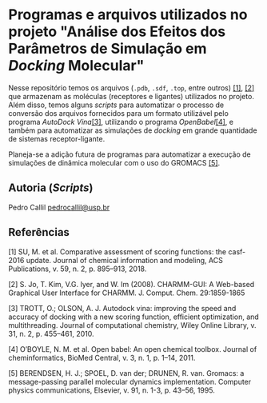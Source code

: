 Programas e arquivos utilizados no projeto "Análise dos Efeitos dos Parâmetros de Simulação em _Docking_ Molecular"
===================================================================================================================

Nesse repositório temos os arquivos (`.pdb`, `.sdf`, `.top`, entre outros)
[[1]](#1), [[2]](#2) que armazenam as moléculas (receptores e ligantes) utilizados no projeto.
Além disso, temos alguns _scripts_ para automatizar o processo de conversão
dos arquivos fornecidos para um formato utilizável pelo programa
_AutoDock Vina_[[3]](#3), utilizando o programa _OpenBabel_[[4]](#4),
e também para automatizar as simulações de _docking_ em grande
quantidade de sistemas receptor-ligante.

Planeja-se a adição futura de programas para automatizar a execução de simulações
de dinâmica molecular com o uso do GROMACS [[5]](#5).

Autoria (_Scripts_)
-------------------

Pedro Callil <pedrocallil@usp.br>

Referências
-----------

<a id="1">[1]</a>
SU, M. et al. Comparative assessment of scoring functions: the casf-2016 update. Journal
of chemical information and modeling, ACS Publications, v. 59, n. 2, p. 895–913, 2018.


<a id="2">[2]</a>
S. Jo, T. Kim, V.G. Iyer, and W. Im (2008). CHARMM-GUI: A Web-based Graphical User
Interface for CHARMM. J. Comput. Chem. 29:1859-1865

<a id="3">[3]</a>
TROTT, O.; OLSON, A. J. Autodock vina: improving the speed and accuracy of docking
with a new scoring function, efficient optimization, and multithreading. Journal of
computational chemistry, Wiley Online Library, v. 31, n. 2, p. 455–461, 2010.

<a id="4">[4]</a>
O’BOYLE, N. M. et al. Open babel: An open chemical toolbox. Journal of cheminformatics,
BioMed Central, v. 3, n. 1, p. 1–14, 2011.

<a id="5">[5]</a>
BERENDSEN, H. J.; SPOEL, D. van der; DRUNEN, R. van. Gromacs: a message-passing
parallel molecular dynamics implementation. Computer physics communications, Elsevier,
v. 91, n. 1-3, p. 43–56, 1995.
